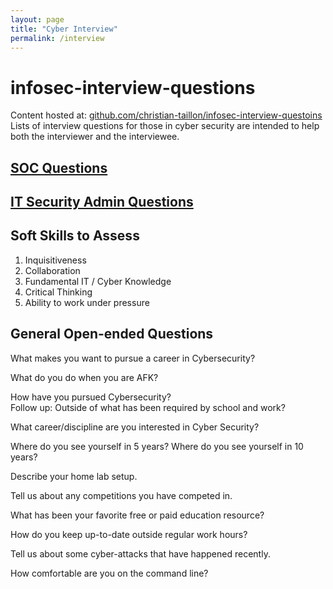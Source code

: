 ```yaml
---
layout: page
title: "Cyber Interview"
permalink: /interview
---
```

<link rel="shortcut icon" type="image/x-icon" href="favicon.ico">

# infosec-interview-questions
Content hosted at: [github.com/christian-taillon/infosec-interview-questoins](https://github.com/christian-taillon/infosec-interview-questions/)
Lists of interview questions for those in cyber security are intended to help both the interviewer and the interviewee.

## [SOC Questions](https://github.com/christian-taillon/infosec-interview-questions/blob/main/itsec-soc.md)

## [IT Security Admin Questions](https://github.com/christian-taillon/infosec-interview-questions/blob/main/itsec-admin.md)


## Soft Skills to Assess
1. Inquisitiveness
2. Collaboration
3. Fundamental IT / Cyber Knowledge
4. Critical Thinking
5. Ability to work under pressure

## General Open-ended Questions
What makes you want to pursue a career in Cybersecurity?

What do you do when you are AFK?

How have you pursued Cybersecurity?<br>
Follow up: Outside of what has been required by school and work?

What career/discipline are you interested in Cyber Security?

Where do you see yourself in 5 years?
Where do you see yourself in 10 years?

Describe your home lab setup.

Tell us about any competitions you have competed in.

What has been your favorite free or paid education resource?

How do you keep up-to-date outside regular work hours?

Tell us about some cyber-attacks that have happened recently.

How comfortable are you on the command line?
